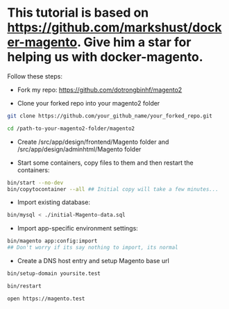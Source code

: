 # This tutorial is based on https://github.com/markshust/docker-magento. Give him a star for helping us with docker-magento.

Follow these steps:

- Fork my repo: https://github.com/dotrongbinhf/magento2

- Clone your forked repo into your magento2 folder
``` bash
git clone https://github.com/your_github_name/your_forked_repo.git
```

``` bash
cd /path-to-your-magento2-folder/magento2
```
- Create /src/app/design/frontend/Magento folder and /src/app/design/adminhtml/Magento folder

- Start some containers, copy files to them and then restart the containers:
``` bash
bin/start --no-dev
bin/copytocontainer --all ## Initial copy will take a few minutes...
```

- Import existing database:
``` bash
bin/mysql < ./initial-Magento-data.sql
```

- Import app-specific environment settings:
``` bash
bin/magento app:config:import
## Don't worry if its say nothing to import, its normal
```

- Create a DNS host entry and setup Magento base url
``` bash
bin/setup-domain yoursite.test

bin/restart

open https://magento.test
```